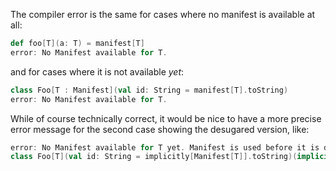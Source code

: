 The compiler error is the same for cases where no manifest is available at all: 

```scala
def foo[T](a: T) = manifest[T]
error: No Manifest available for T.
```

and for cases where it is not available *yet*:

```scala
class Foo[T : Manifest](val id: String = manifest[T].toString)
error: No Manifest available for T.
```

While of course technically correct, it would be nice to have a more precise error message for the second case showing the desugared version, like:

```scala
error: No Manifest available for T yet. Manifest is used before it is declared:
class Foo[T](val id: String = implicitly[Manifest[T]].toString)(implicit ev$1: Manifest[T])
```


